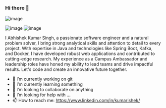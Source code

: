 
<!--You can check my linkedin profile:
    🔭 I’m currently working on self learning
    🌱 I’m currently different software tools/ Biometric solving problems
    👯 I’m looking to collaboration 

**anshuhishek/anshuhishek** is .✨ _special_ ✨ a repository because its `README.md` (this file) appears on your GitHub profile.
-->
### Hi there 👋
![image](https://github.com/anshuhishek/anshuhishek/assets/85212273/795204cb-9979-422a-8a1f-f319bd8e211c)

![image](https://github.com/anshuhishek/anshuhishek/assets/85212273/748aa2ab-bae7-4819-91a4-2e6d714802dd) ![image](https://github.com/anshuhishek/anshuhishek/assets/85212273/06dbf43e-fa41-45fd-9a28-7c146e4a39c3)



I Abhishek Kumar Singh, a passionate software engineer and a natural problem solver, I bring strong analytical skills and attention to detail to every project. With expertise in Java and technologies like Spring Boot, Kafka, and Docker, I have developed robust web applications and contributed to cutting-edge research. My experience as a Campus Ambassador and leadership roles have honed my ability to lead teams and drive impactful results. Let's code and create an innovative future together.

- 🔭 I’m currently working on git
- 🌱 I’m currently learning something
- 👯 I’m looking to collaborate on anything
- 🤔 I’m looking for help with ...
- 📫 How to reach me:  https://www.linkedin.com/in/kumarishek/ 
<!--- 💬 Ask me about ...
- 📫 How to reach me:  https://www.linkedin.com/in/kumarishek/ 
- 😄 Pronouns: ...
- ⚡ Fun fact: 


